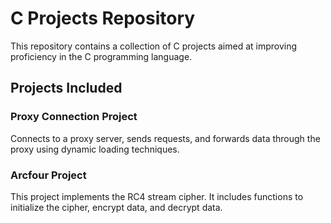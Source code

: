 # C Projects Repository

This repository contains a collection of C projects aimed at improving proficiency in the C programming language.

## Projects Included

### Proxy Connection Project

Connects to a proxy server, sends requests, and forwards data through the proxy using dynamic loading techniques.

### Arcfour Project

This project implements the RC4 stream cipher. It includes functions to initialize the cipher, encrypt data, and decrypt data.




